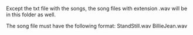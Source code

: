 Except the txt file with the songs, the song files with extension .wav will be in this folder as well.

The song file must have the following format:
StandStill.wav
BillieJean.wav
